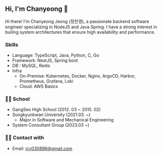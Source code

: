 ## Hi, I'm Chanyeong 🤗
Hi there! I'm Chanyeong Jeong (정찬영), a passionate backend software engineer specializing in NodeJS and Java Spring. I have a strong interest in builing system architectures that ensure high availability and performance.

### Skills
- Language: TypeScript, Java, Python, C, Go
- Framework: NestJS, Spring boot
- DB : MySQL, Redis
- Infra 
  - On-Premise: Kubernetes, Docker, Nginx, ArgoCD, Harbor, Prometheus, Grafana, Loki 
  - Cloud: AWS Basics

### 🧑‍💻 School 
- GangSeo High School (2012. 03 ~ 2015. 02)   
- Sungkyunkwan University (2021.03. ~)
  - Major in Software and Mechanical Engineering
- System Consultant Group (2023.03 ~)

<!-- ### Certificates
<img src="https://encrypted-tbn0.gstatic.com/images?q=tbn:ANd9GcSiyfI2y0SQmFN5cqDgIhYtRewlwVgeO47ddg&s" width="100" height="100"/> -->


### 🙋‍♂️ Contact with 
- Email: jcy030896@gmail.com
